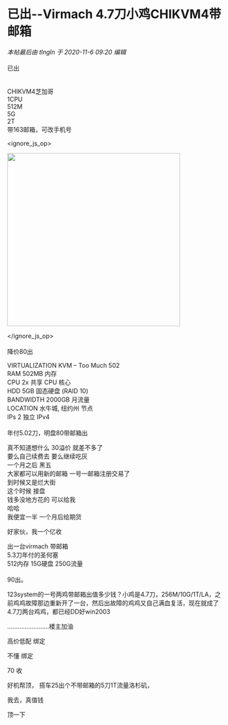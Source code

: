 # 已出--Virmach 4.7刀小鸡CHIKVM4带邮箱


<i class="pstatus"> 本帖最后由 tlngln 于 2020-11-6 09:20 编辑 </i><br />
<br />
已出<br />
<br />
<br />
CHIKVM4芝加哥<br />
1CPU<br />
512M<br />
5G<br />
2T<br />
带163邮箱，可改手机号<br />

<ignore_js_op>

<img id="aimg_139420" aid="139420" src="static/image/common/none.gif" zoomfile="forum.php?mod=attachment&aid=MTM5NDIwfDhjYjg0MzY5fDE2MDk1Mzg0Nzh8NDczNDR8NzM2NzQ0&noupdate=yes&nothumb=yes" file="forum.php?mod=attachment&aid=MTM5NDIwfDhjYjg0MzY5fDE2MDk1Mzg0Nzh8NDczNDR8NzM2NzQ0&noupdate=yes" class="zoom" onclick="zoom(this, this.src, 0, 0, 0)" width="400" id="aimg_139420" inpost="1" onmouseover="showMenu({'ctrlid':this.id,'pos':'12'})" />

<div class="tip tip_4 aimg_tip" id="aimg_139420_menu" style="position: absolute; display: none" disautofocus="true">
<div class="xs0">
<p><strong>1.png</strong> <em class="xg1">(43.23 KB, 下载次数: 0)</em></p>
<p>
<a href="forum.php?mod=attachment&amp;aid=MTM5NDIwfDhjYjg0MzY5fDE2MDk1Mzg0Nzh8NDczNDR8NzM2NzQ0&amp;nothumb=yes" target="_blank">下载附件</a>

</p>

<p class="xg1 y">2020-8-28 12:36 上传</p>

</div>
<div class="tip_horn"></div>
</div>

</ignore_js_op>
<br />
<br />
降价80出 

VIRTUALIZATION KVM – Too Much 502<br />
RAM 502MB 内存<br />
CPU 2x 共享 CPU 核心<br />
HDD 5GB 固态硬盘 (RAID 10)<br />
BANDWIDTH 2000GB 月流量<br />
LOCATION 水牛城, 纽约州 节点<br />
IPs 2 独立 IPv4<br />
<br />
年付5.02刀，明盘80带邮箱出

真不知道想什么 30溢价 就差不多了<br />
 要么自己续费去 要么继续吃灰 <br />
一个月之后 黑五<br />
大家都可以用新的邮箱 一号一邮箱注册交易了 <br />
到时候又是烂大街<br />
这个时候 接盘 <br />
钱多没地方花的 可以给我 <br />
哈哈<br />
我便宜一半 一个月后给期货

好家伙，我一个亿收

出一台virmach 带邮箱<br />
5.3刀年付的圣何塞<br />
512内存 15G硬盘 250G流量<br />
<br />
90出。<br />


123system的一号两鸡带邮箱出值多少钱？小鸡是4.7刀，256M/10G/1T/LA，之前鸡鸡故障那边重新开了一台，然后出故障的鸡鸡又自己满血复活，现在就成了4.7刀两台鸡鸡，都已经DD好win2003

……………………楼主加油

高价低配 绑定&nbsp; &nbsp;

不懂 绑定

70 收

好机帮顶， 搭车25出个不带邮箱的5刀1T流量洛杉矶，<img src="static/image/smiley/default/lol.gif" smilieid="12" border="0" alt="" />

我去，真值钱

顶一下
